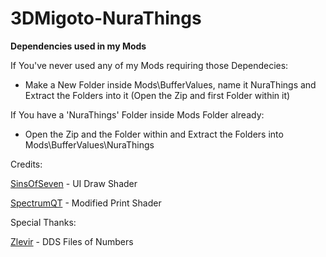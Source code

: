 # 3DMigoto-NuraThings
<b>Dependencies used in my Mods</b>

If You've never used any of my Mods requiring those Dependecies:
- Make a New Folder inside Mods\BufferValues, name it NuraThings and Extract the Folders into it (Open the Zip and first Folder within it)

If You have a 'NuraThings' Folder inside Mods Folder already:
- Open the Zip and the Folder within and Extract the Folders into Mods\BufferValues\NuraThings


Credits:

<a href="https://gamebanana.com/members/2823441">SinsOfSeven</a> - UI Draw Shader

<a href="https://gamebanana.com/members/2837527">SpectrumQT</a> - Modified Print Shader

Special Thanks:

<a href="https://gamebanana.com/members/2694449">Zlevir</a> - DDS Files of Numbers
